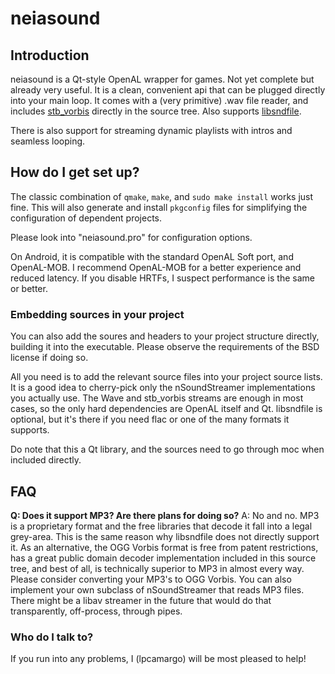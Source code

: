 # neiasound #

## Introduction ##

neiasound is a Qt-style OpenAL wrapper for games. Not yet complete but already very useful.
It is a clean, convenient api that can be plugged directly into your main loop.
It comes with a (very primitive) .wav file reader, and includes [stb_vorbis](http://nothings.org/stb_vorbis/) directly in the source tree. Also supports [libsndfile](http://www.mega-nerd.com/libsndfile/).

There is also support for streaming dynamic playlists with intros and seamless looping.

## How do I get set up? ##

The classic combination of `qmake`, `make`, and `sudo make install` works just fine. This will also generate and install `pkgconfig` files for simplifying the configuration of dependent projects.

Please look into "neiasound.pro" for configuration options.

On Android, it is compatible with the standard OpenAL Soft port, and OpenAL-MOB. I recommend OpenAL-MOB for a better experience and reduced latency. If you disable HRTFs, I suspect performance is the same or better.

### Embedding sources in your project ###

You can also add the soures and headers to your project structure directly, building it into the executable. Please observe the requirements of the BSD license if doing so.

All you need is to add the relevant source files into your project source lists.
It is a good idea to cherry-pick only the nSoundStreamer implementations you actually use.
The Wave and stb_vorbis streams are enough in most cases, so the only hard dependencies are OpenAL itself and Qt.
libsndfile is optional, but it's there if you need flac or one of the many formats it supports.

Do note that this a Qt library, and the sources need to go through moc when included directly.

## FAQ ##

**Q: Does it support MP3? Are there plans for doing so?**
A: No and no. MP3 is a proprietary format and the free libraries that decode it fall into a legal grey-area.
This is the same reason why libsndfile does not directly support it.
As an alternative, the OGG Vorbis format is free from patent restrictions, has a great public domain decoder implementation included in this source tree, and best of all, is technically superior to MP3 in almost every way.
Please consider converting your MP3's to OGG Vorbis.
You can also implement your own subclass of nSoundStreamer that reads MP3 files.
There might be a libav streamer in the future that would do that transparently, off-process, through pipes.


### Who do I talk to? ###

If you run into any problems, I (lpcamargo) will be most pleased to help!